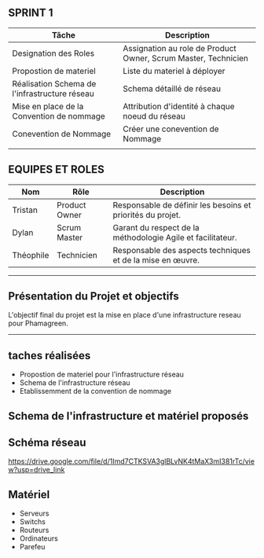 ## SPRINT 1

| **Tâche**                                    | **Description**                                                                                   |
|-------------------------------                  |---------------------------------------------------------------------------------------------------|
|   Designation des Roles    |  Assignation au role de Product Owner, Scrum Master, Technicien                                 |
|   Propostion de materiel                        |      Liste du materiel à déployer                                   |
|   Réalisation Schema de l'infrastructure réseau |      Schema détaillé de réseau                                 |
|   Mise en place de la Convention de nommage     |     Attribution d'identité à chaque noeud du réseau                         |
|   Conevention de Nommage   | Créer une conevention de Nommage                                  |
|      |                                    |

## EQUIPES ET ROLES 

| **Nom**          | **Rôle**          | **Description**                                     |
|-------------------|-------------------|-----------------------------------------------------|
| Tristan | Product Owner   | Responsable de définir les besoins et priorités du projet. |
| Dylan | Scrum Master  | Garant du respect de la méthodologie Agile et facilitateur. |
| Théophile | Technicien  | Responsable des aspects techniques et de la mise en œuvre. |


--------------------------------------------------------------------------------------------------------------------------------------
## Présentation du Projet et objectifs

L'objectif final du projet est la mise en place d'une infrastructure reseau pour Phamagreen.

-----------------------------------------------------------------------------------------------------------------------------------

## taches réalisées 

- Propostion de materiel pour l'infrastructure réseau
- Schema de l'infrastructure réseau
- Etablissemment de la convention de nommage

## Schema de l'infrastructure et matériel proposés

## Schéma réseau 

https://drive.google.com/file/d/1Imd7CTKSVA3glBLvNK4tMaX3mI381rTc/view?usp=drive_link

## Matériel 

- Serveurs
- Switchs
- Routeurs 
- Ordinateurs
- Parefeu



